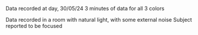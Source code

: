 Data recorded at day, 30/05/24
3 minutes of data for all 3 colors

Data recorded in a room with natural light, with some external noise
Subject reported to be focused